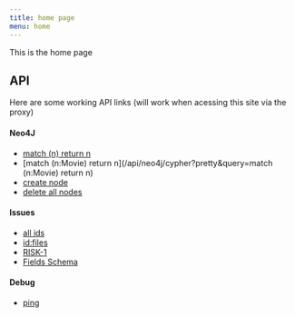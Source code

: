 ```yaml
---
title: home page
menu: home
---
```

<base target="_blank">

This is the home page


## API

Here are some working API links (will work when acessing this site via the proxy)

#### Neo4J

 - [match (n) return n](/api/neo4j/cypher?pretty&query=match+(n)+return+n)
 - [match (n:Movie) return n](/api/neo4j/cypher?pretty&query=match (n:Movie) return n)
 - [create node](/api/neo4j/create/ABCAAA?a=123)
 - [delete all nodes](/api/neo4j/delete/all?pretty)

#### Issues

 - [all ids](/api/jira/issues/ids)
 - [id:files](/api/jira/issues/files)
 - [RISK-1](/api/jira/issue/RISK-1?pretty)
 - [Fields Schema](/api/jira/fields/schema)

#### Debug

 - [ping](/api/debug/ping)
